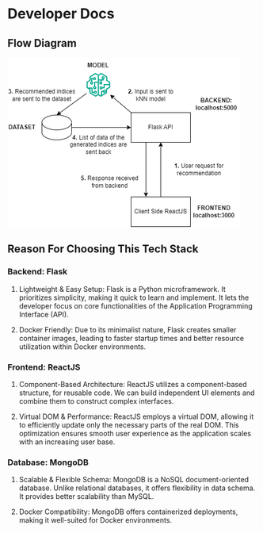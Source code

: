 # Developer Docs

## Flow Diagram

![Flow](https://raw.githubusercontent.com/buildforacause/exercise-app/main/screenshots/flow.png)

## Reason For Choosing This Tech Stack


### Backend: Flask

1. Lightweight & Easy Setup: Flask is a Python microframework. It prioritizes simplicity, making it quick to learn and implement. It lets the developer focus on core functionalities of the Application Programming Interface (API).

2. Docker Friendly: Due to its minimalist nature, Flask creates smaller container images, leading to faster startup times and better resource utilization within Docker environments.


### Frontend: ReactJS

1. Component-Based Architecture: ReactJS utilizes a component-based structure, for reusable code. We can build independent UI elements and combine them to construct complex interfaces.

2. Virtual DOM & Performance: ReactJS employs a virtual DOM, allowing it to efficiently update only the necessary parts of the real DOM. This optimization ensures smooth user experience as the application scales with an increasing user base.


### Database: MongoDB

1. Scalable & Flexible Schema: MongoDB is a NoSQL document-oriented database. Unlike relational databases, it offers flexibility in data schema. It provides better scalability than MySQL.

2. Docker Compatibility: MongoDB offers containerized deployments, making it well-suited for Docker environments.
